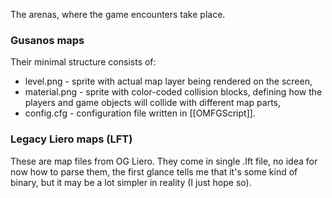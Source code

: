 The arenas, where the game encounters take place.

### Gusanos maps
Their minimal structure consists of:
- level.png - sprite with actual map layer being rendered on the screen,
- material.png - sprite with color-coded collision blocks, defining how the players and game objects will collide with different map parts,
- config.cfg - configuration file written in [[OMFGScript]].

### Legacy Liero maps (LFT)
These are map files from OG Liero. They come in single .lft file, no idea for now how to parse them, the first glance tells me that it's some kind of binary, but it may be a lot simpler in reality (I just hope so).